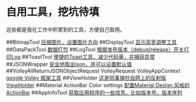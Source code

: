 自用工具，挖坑待填
==================
这些都是我在工作中积累到的工具，方便自己取用。<p>
##BitmapTool
<a href="https://github.com/ShinChven/CommonTools/blob/master/CommonTools/src/main/java/com/github/ShinChven/lib/CommonTools/BitmapTool.java">
压缩图片，设置图片方向</a>
##DisplayTool
<a href="https://github.com/ShinChven/CommonTools/blob/master/CommonTools/src/main/java/com/github/ShinChven/lib/CommonTools/DisplayTool.java">
显示高宽调整工具</a>
##DataPackTool
<a href="https://github.com/ShinChven/CommonTools/blob/master/CommonTools/src/main/java/com/github/ShinChven/lib/CommonTools/DataPackTool.java">
数据打包</a>
##LogTool
<a href="https://github.com/ShinChven/CommonTools/blob/master/CommonTools/src/main/java/com/github/ShinChven/lib/CommonTools/LogTool.java">
根据发布版本（debug/release）开关打印Log</a>
##ToastTool
<a href="https://github.com/ShinChven/CommonTools/blob/master/CommonTools/src/main/java/com/github/ShinChven/lib/CommonTools/ToastTool.java">
便捷的Toast工具，减少代码量，并捕获异常</a>
##JSONWrapper
<a href="https://github.com/ShinChven/CommonTools/blob/master/CommonTools/src/main/java/com/github/ShinChven/lib/CommonTools/JSONWrapper.java">
安全地取出json，并可以设置默认值</a>
##VolleyAllReturnJSONObjectRequest VolleyRequest VolleyAppContext
<a href="">google Volley 框架工具</a>
##ViewHolder
<a href="https://github.com/ShinChven/CommonTools/blob/master/CommonTools/src/main/java/com/github/ShinChven/lib/CommonTools/ViewHolder.java">
这是同事摘抄自网上的反射版ViewHolder</a>
##Material ActionBar Color settings 
<a href="">配置Material Design 风格的ActionBar</a>
##AppInfoTool
<a href="https://github.com/ShinChven/CommonTools/blob/master/CommonTools/src/main/java/com/github/ShinChven/lib/CommonTools/AppInfoTool.java">
获取应用程序的一些信息，比如版本号，版本序列
</a>